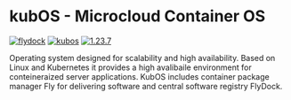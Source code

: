 # kubOS - Microcloud Container OS

[![flydock](https://img.shields.io/badge/group-flydock-FFAAAA)](#) [![kubos](https://img.shields.io/badge/application-kubos-lightgreen)](#) [![1.23.7](https://img.shields.io/badge/version-1.23.7-00FFFF)](#)

Operating system designed for scalability and high availability.
Based on Linux and Kubernetes it provides a high avalibaile environment for conteineraized server applications.
KubOS includes container package manager Fly for delivering software and central software registry FlyDock.
